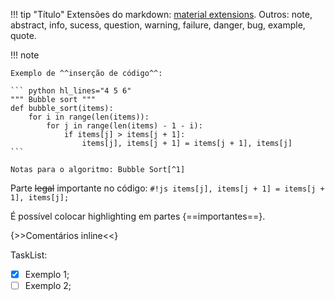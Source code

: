 

!!! tip "Título"
    Extensões do markdown: [material extensions](https://squidfunk.github.io/mkdocs-material/extensions/admonition/).
Outros: note, abstract, info, sucess, question, warning, failure, danger, bug, example, quote.


!!! note

    Exemplo de ^^inserção de código^^:

    ``` python hl_lines="4 5 6"
    """ Bubble sort """
    def bubble_sort(items):
        for i in range(len(items)):
            for j in range(len(items) - 1 - i):
                if items[j] > items[j + 1]:
                    items[j], items[j + 1] = items[j + 1], items[j]
    ```

    Notas para o algoritmo: Bubble Sort[^1]


Parte ~~legal~~ importante no código: `#!js items[j], items[j + 1] = items[j + 1], items[j];`

É possível colocar highlighting em partes {==importantes==}.

{>>Comentários inline<<}

TaskList:

* [x] Exemplo 1;
* [ ] Exemplo 2;

[^1]: Lorem ipsum dolor sit amet, consectetur adipiscing elit.